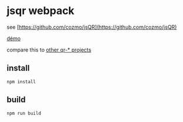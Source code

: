 # jsqr webpack

see [https://github.com/cozmo/jsQR](https://github.com/cozmo/jsQR)

[démo](https://avergnaud.github.io/qr-webpack/index.html)

compare this to [other qr-* projects](https://github.com/avergnaud?utf8=%E2%9C%93&tab=repositories&q=qr)

## install

`npm install`

## build

`npm run build`